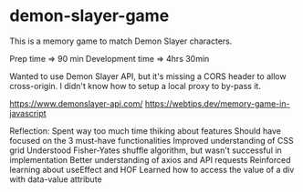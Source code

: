 # demon-slayer-game
This is a memory game to match Demon Slayer characters.

Prep time => 90 min
Development time => 4hrs 30min

Wanted to use Demon Slayer API, but it's missing a CORS header to allow cross-origin. I didn't know how to setup a local proxy to by-pass it.

https://www.demonslayer-api.com/
https://webtips.dev/memory-game-in-javascript 

Reflection:
Spent way too much time thiking about features
Should have focused on the 3 must-have functionalities
Improved understanding of CSS grid
Understood Fisher-Yates shuffle algorithm, but wasn't successful in implementation
Better understanding of axios and API requests
Reinforced learning about useEffect and HOF
Learned how to access the value of a div with data-value attribute